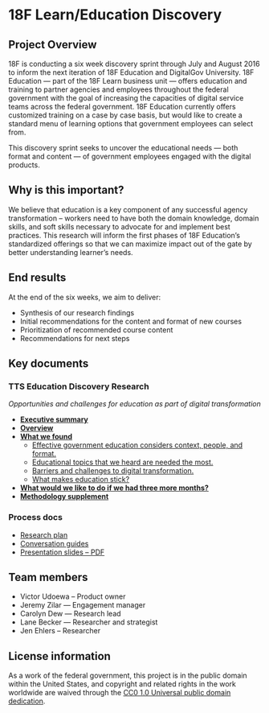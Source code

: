 # 18F Learn/Education Discovery

## Project Overview

18F is conducting a six week discovery sprint through July and August 2016 to inform the next iteration of 18F Education and DigitalGov University. 18F Education — part of the 18F Learn business unit — offers education and training to partner agencies and employees throughout the federal government with the goal of increasing the capacities of digital service teams across the federal government. 18F Education currently offers customized training on a case by case basis, but would like to create a standard menu of learning options that government employees can select from. 

This discovery sprint seeks to uncover the educational needs — both format and content — of government employees engaged with the digital products. 

## Why is this important?

We believe that education is a key component of any successful agency transformation – workers need to have both the domain knowledge, domain skills, and soft skills necessary to advocate for and implement best practices. This research will inform the first phases of 18F Education’s standardized offerings so that we can maximize impact out of the gate by better understanding learner’s needs. 

## End results

At the end of the six weeks, we aim to deliver: 
- Synthesis of our research findings
- Initial recommendations for the content and format of new courses
- Prioritization of recommended course content
- Recommendations for next steps

## Key documents
### TTS Education Discovery Research

_Opportunities and challenges for education as part of digital transformation_

- **[Executive summary](https://github.com/18F/18f-education-discovery/blob/master/executive_summary.md)** 
- **[Overview](https://github.com/18F/18f-education-discovery/blob/master/overview.md)**
- **[What we found](https://github.com/18F/18f-education-discovery/blob/master/what_we_found.md)**
  - [Effective government education considers context, people, and format.](https://github.com/18F/18f-education-discovery/blob/master/context_people_format.md) 
  - [Educational topics that we heard are needed the most.](https://github.com/18F/18f-education-discovery/blob/master/topics.md) 
  - [Barriers and challenges to digital transformation.](https://github.com/18F/18f-education-discovery/blob/master/barriers_challenges.md) 
  - [What makes education stick?](https://github.com/18F/18f-education-discovery/blob/master/education_sticks.md) 
- **[What would we like to do if we had three more months?](https://github.com/18F/18f-education-discovery/blob/master/three_months.md)**
- **[Methodology supplement](https://github.com/18F/18f-education-discovery/blob/master/methodology.md)**

### Process docs
- [Research plan](https://github.com/18F/18f-education-discovery/wiki/Research-Plan)
- [Conversation guides](https://github.com/18F/18f-education-discovery/blob/master/conversation-guide.md)
- [Presentation slides – PDF](https://github.com/18F/18f-education-discovery/blob/master/18F-Education-discovery%20research-slides.pdf)

## Team members
- Victor Udoewa – Product owner
- Jeremy Zilar — Engagement manager
- Carolyn Dew — Research lead
- Lane Becker — Researcher and strategist
- Jen Ehlers – Researcher

## License information

As a work of the federal government, this project is in the public domain within the United States, and copyright and related rights in the work worldwide are waived through the [CC0 1.0 Universal public domain dedication](https://github.com/18F/18f-education-discovery/wiki).
